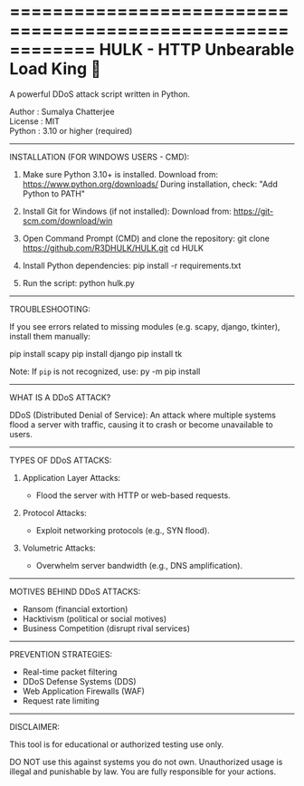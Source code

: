 ============================================================
              HULK - HTTP Unbearable Load King 👑
============================================================

A powerful DDoS attack script written in Python.

Author     : Sumalya Chatterjee  
License    : MIT  
Python     : 3.10 or higher (required)

------------------------------------------------------------
INSTALLATION (FOR WINDOWS USERS - CMD):

1. Make sure Python 3.10+ is installed.
   Download from: https://www.python.org/downloads/
   During installation, check: "Add Python to PATH"

2. Install Git for Windows (if not installed):
   Download from: https://git-scm.com/download/win

3. Open Command Prompt (CMD) and clone the repository:
   git clone https://github.com/R3DHULK/HULK.git
   cd HULK

4. Install Python dependencies:
   pip install -r requirements.txt

5. Run the script:
   python hulk.py

------------------------------------------------------------
TROUBLESHOOTING:

If you see errors related to missing modules (e.g. scapy, django, tkinter), install them manually:

   pip install scapy
   pip install django
   pip install tk

Note: If `pip` is not recognized, use:
   py -m pip install <package-name>

------------------------------------------------------------
WHAT IS A DDoS ATTACK?

DDoS (Distributed Denial of Service):
An attack where multiple systems flood a server with traffic,
causing it to crash or become unavailable to users.

------------------------------------------------------------
TYPES OF DDoS ATTACKS:

1. Application Layer Attacks:
   - Flood the server with HTTP or web-based requests.

2. Protocol Attacks:
   - Exploit networking protocols (e.g., SYN flood).

3. Volumetric Attacks:
   - Overwhelm server bandwidth (e.g., DNS amplification).

------------------------------------------------------------
MOTIVES BEHIND DDoS ATTACKS:

- Ransom (financial extortion)
- Hacktivism (political or social motives)
- Business Competition (disrupt rival services)

------------------------------------------------------------
PREVENTION STRATEGIES:

- Real-time packet filtering
- DDoS Defense Systems (DDS)
- Web Application Firewalls (WAF)
- Request rate limiting

------------------------------------------------------------
DISCLAIMER:

This tool is for educational or authorized testing use only.

DO NOT use this against systems you do not own.
Unauthorized usage is illegal and punishable by law.
You are fully responsible for your actions.
